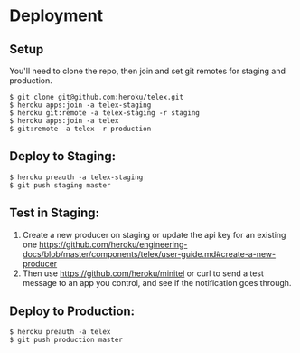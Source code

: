 # Deployment

## Setup

You'll need to clone the repo, then join and set git remotes for staging and production.

```
$ git clone git@github.com:heroku/telex.git
$ heroku apps:join -a telex-staging
$ heroku git:remote -a telex-staging -r staging
$ heroku apps:join -a telex
$ git:remote -a telex -r production
```

## Deploy to Staging:

```
$ heroku preauth -a telex-staging
$ git push staging master
```

## Test in Staging:

1. Create a new producer on staging or update the api key for an existing one https://github.com/heroku/engineering-docs/blob/master/components/telex/user-guide.md#create-a-new-producer
2. Then use https://github.com/heroku/minitel or curl to send a test message to an app you control, and see if the notification goes through.

## Deploy to Production:

```
$ heroku preauth -a telex
$ git push production master
```
